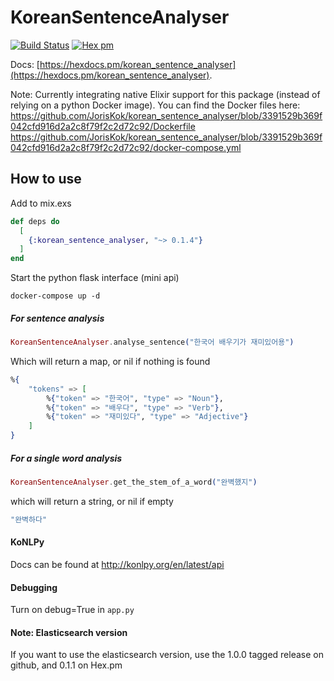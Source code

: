 # KoreanSentenceAnalyser

[![Build Status](https://travis-ci.org/JorisKok/korean_sentence_analyser.svg?branch=master)](https://travis-ci.org/JorisKok/korean_sentence_analyser)
[![Hex pm](http://img.shields.io/hexpm/v/korean_sentence_analyser.svg?style=flat)](https://hex.pm/packages/korean_sentence_analyser)

Docs: [https://hexdocs.pm/korean_sentence_analyser](https://hexdocs.pm/korean_sentence_analyser).

Note: Currently integrating native Elixir support for this package (instead of relying on a python Docker image). You can find the Docker files here:
https://github.com/JorisKok/korean_sentence_analyser/blob/3391529b369f042cfd916d2a2c8f79f2c2d72c92/Dockerfile
https://github.com/JorisKok/korean_sentence_analyser/blob/3391529b369f042cfd916d2a2c8f79f2c2d72c92/docker-compose.yml

## How to use

Add to mix.exs

```elixir
def deps do
  [
    {:korean_sentence_analyser, "~> 0.1.4"}
  ]
end
```

Start the python flask interface (mini api)

```docker-compose up -d```

##### For sentence analysis
```elixir
KoreanSentenceAnalyser.analyse_sentence("한국어 배우기가 재미있어용")

```
Which will return a map, or nil if nothing is found
```elixir
%{
    "tokens" => [
        %{"token" => "한국어", "type" => "Noun"},
        %{"token" => "배우다", "type" => "Verb"},
        %{"token" => "재미있다", "type" => "Adjective"}
    ]
}
```

##### For a single word analysis
```elixir
KoreanSentenceAnalyser.get_the_stem_of_a_word("완벽했지")
```

which will return a string, or nil if empty
```elixir
"완벽하다"
```

#### KoNLPy

Docs can be found at http://konlpy.org/en/latest/api

#### Debugging

Turn on debug=True in `app.py`

####  Note: Elasticsearch version

If you want to use the elasticsearch version, use the 1.0.0 tagged release on github, and 0.1.1 on Hex.pm

